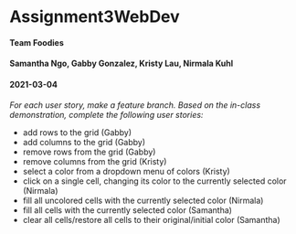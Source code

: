 # Assignment3WebDev
#### Team Foodies
#### Samantha Ngo, Gabby Gonzalez, Kristy Lau, Nirmala Kuhl
#### 2021-03-04

*For each user story, make a feature branch. Based on the in-class demonstration, complete the following user stories:*
- add rows to the grid (Gabby)
- add columns to the grid (Gabby)
- remove rows from the grid (Gabby)
- remove columns from the grid (Kristy)
- select a color from a dropdown menu of colors (Kristy)
- click on a single cell, changing its color to the currently selected color (Nirmala)
- fill all uncolored cells with the currently selected color (Nirmala)
- fill all cells with the currently selected color (Samantha)
- clear all cells/restore all cells to their original/initial color (Samantha)
